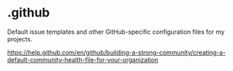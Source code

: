 # .github

Default issue templates and other GitHub-specific configuration files for my projects.

https://help.github.com/en/github/building-a-strong-community/creating-a-default-community-health-file-for-your-organization
